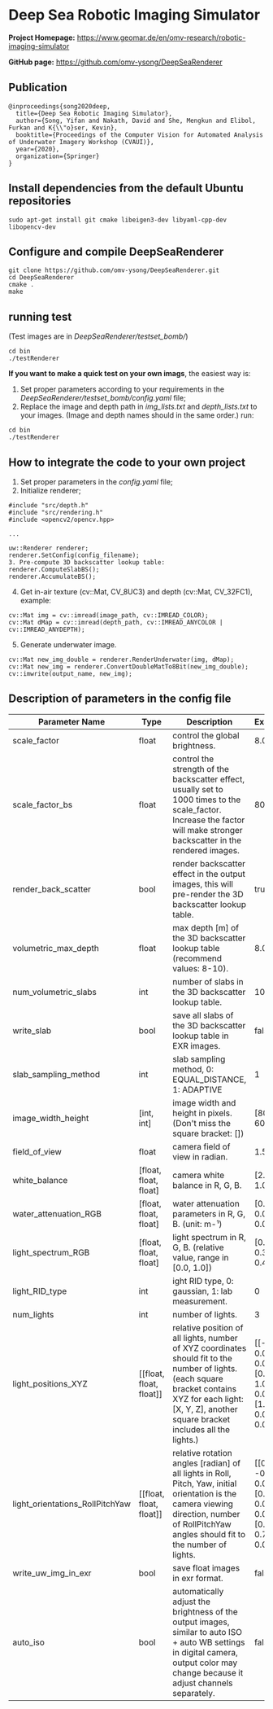 # **Deep Sea Robotic Imaging Simulator**

**Project Homepage:** <https://www.geomar.de/en/omv-research/robotic-imaging-simulator>

**GitHub page:** <https://github.com/omv-ysong/DeepSeaRenderer>

## Publication
```
@inproceedings{song2020deep,
  title={Deep Sea Robotic Imaging Simulator},
  author={Song, Yifan and Nakath, David and She, Mengkun and Elibol, Furkan and K{\\"o}ser, Kevin},
  booktitle={Proceedings of the Computer Vision for Automated Analysis of Underwater Imagery Workshop (CVAUI)},
  year={2020},
  organization={Springer}
}
```

## Install dependencies from the default Ubuntu repositories

```
sudo apt-get install git cmake libeigen3-dev libyaml-cpp-dev libopencv-dev
```

## Configure and compile DeepSeaRenderer

```
git clone https://github.com/omv-ysong/DeepSeaRenderer.git
cd DeepSeaRenderer
cmake .
make
```

## running test
(Test images are in *DeepSeaRenderer/testset_bomb/*)
```
cd bin
./testRenderer
```

**If you want to make a quick test on your own imags**, the easiest way is:

1. Set proper parameters according to your requirements in the *DeepSeaRenderer/testset_bomb/config.yaml* file;
2. Replace the image and depth path in *img_lists.txt* and *depth_lists.txt* to your images. (Image and depth names should in the same order.) run:

```
cd bin
./testRenderer
```

## How to integrate the code to your own project

1. Set proper parameters in the *config.yaml* file;
2. Initialize renderer;

```
#include "src/depth.h"
#include "src/rendering.h"
#include <opencv2/opencv.hpp>

...

uw::Renderer renderer;
renderer.SetConfig(config_filename);
3. Pre-compute 3D backscatter lookup table:
renderer.ComputeSlabBS();
renderer.AccumulateBS();
```

4. Get in-air texture (cv::Mat, CV_8UC3) and depth (cv::Mat, CV_32FC1), example:

```
cv::Mat img = cv::imread(image_path, cv::IMREAD_COLOR);
cv::Mat dMap = cv::imread(depth_path, cv::IMREAD_ANYCOLOR | cv::IMREAD_ANYDEPTH);
```

5. Generate underwater image.

```
cv::Mat new_img_double = renderer.RenderUnderwater(img, dMap);
cv::Mat new_img = renderer.ConvertDoubleMatTo8Bit(new_img_double);
cv::imwrite(output_name, new_img);
```

## Description of parameters in the config file

| Parameter Name                  | Type                    | Description                                                                                                                                                                                                   | Example                                                    |
|---------------------------------|-------------------------|---------------------------------------------------------------------------------------------------------------------------------------------------------------------------------------------------------------|------------------------------------------------------------|
| scale_factor                    | float                   | control the global brightness.                                                                                                                                                                                | 8.0                                                        |
| scale_factor_bs                 | float                   | control the strength of the backscatter effect, usually set to 1000 times  to the scale_factor. Increase the factor will make stronger  backscatter in the rendered images.                                   | 8000.0                                                     |
| render_back_scatter             | bool                    | render backscatter effect in the output images, this will pre-render  the 3D backscatter lookup table.                                                                                                        | true                                                       |
| volumetric_max_depth            | float                   | max depth [m] of the 3D backscatter lookup table (recommend values: 8-10).                                                                                                                                    | 8.0                                                        |
| num_volumetric_slabs            | int                     | number of slabs in the 3D backscatter lookup table.                                                                                                                                                           | 10                                                         |
| write_slab                      | bool                    | save all slabs of the 3D backscatter lookup table in EXR images.                                                                                                                                              | false                                                      |
| slab_sampling_method            | int                     | slab sampling method, 0: EQUAL_DISTANCE, 1: ADAPTIVE                                                                                                                                                          | 1                                                          |
| image_width_height              | [int, int]              | image width and height in pixels. (Don't miss the square bracket: [])                                                                                                                                         | [800, 600]                                                 |
| field_of_view                   | float                   | camera field of view in radian.                                                                                                                                                                               | 1.57                                                       |
| white_balance                   | [float, float, float]   | camera white balance in R, G, B.                                                                                                                                                                              | [2.2, 1.0, 1.4]                                            |
| water_attenuation_RGB           | [float, float, float]   | water attenuation parameters in R, G, B. (unit: m-¹)                                                                                                                                                          | [0.37, 0.044, 0.035]                                       |
| light_spectrum_RGB              | [float, float, float]   | light spectrum in R, G, B. (relative value, range in [0.0, 1.0])                                                                                                                                              | [0.25, 0.35, 0.4]                                          |
| light_RID_type                  | int                     | ight RID type, 0: gaussian, 1: lab measurement.                                                                                                                                                               | 0                                                          |
| num_lights                      | int                     | number of lights.                                                                                                                                                                                             | 3                                                          |
| light_positions_XYZ             | [[float, float, float]] | relative position of all lights,  number of XYZ coordinates should fit to the number of lights. (each square bracket contains XYZ for each light: [X, Y, Z], another square bracket includes all the lights.) | [[-1.0, 0.0, 0.0], [0.0, 1.0, 0.0], [1.0, 0.0, 0.0]]       |
| light_orientations_RollPitchYaw | [[float, float, float]] | relative rotation angles [radian] of all lights in Roll, Pitch, Yaw,  initial orientation is the camera viewing direction,  number of RollPitchYaw angles should fit to the number of lights.                 | [[0.0, -0.785, 0.0], [0.785, 0.0, 0.0], [0.0, 0.785, 0.0]] |
| write_uw_img_in_exr             | bool                    | save float images in exr format.                                                                                                                                                                              | false                                                      |
| auto_iso                        | bool                    | automatically adjust the brightness of the output images, similar to auto ISO + auto WB settings in digital camera, output color may change because it adjust channels separately.                            | false                                                      |
